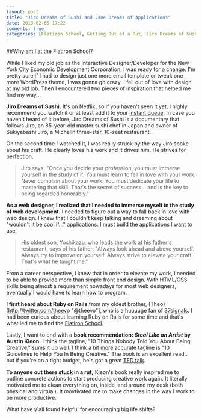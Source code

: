 ```yaml
---
layout: post
title: "Jiro Dreams of Sushi and Jane Dreams of Applications"
date: 2013-02-05 17:22
comments: true
categories: [Flatiron School, Getting Out of a Rut, Jiro Dreams of Sushi, How to Steal Like an Artist]
---
```


##Why am I at the Flatiron School?

While I liked my old job as the Interactive Designer/Developer for the New York City Economic Development Corporation, I was ready for a change. I'm pretty sure if I had to design just one more email template or tweak one more WordPress theme, I was gonna go crazy. I fell out of love with design at my old job. Then I encountered two pieces of inspiration that helped me find my way...

<!-- more -->

**Jiro Dreams of Sushi.** It's on Netflix, so if you haven't seen it yet, I highly recommend you watch it or at least add it to your [instant queue](http://movies.netflix.com/WiMovie/Jiro_Dreams_of_Sushi/70181716?locale=en-US "Jiro Dreams of Sushi on Netflix Streaming"). In case you haven't heard of it before, Jiro Dreams of Sushi is a documentary that follows Jiro, an 85-year-old master sushi chef in Japan and owner of Sukiyabashi Jiro, a Michelin three-star, 10-seat restaurant.

On the second time I watched it, I was really struck by the way Jiro spoke about his craft. He clearly loves his work and it drives him. He strives for perfection.

> Jiro says: 
> "Once you decide your profession, you must immerse yourself in the study of it. You must learn to fall in love with your work. Never complain about your work. You must dedicate your life to mastering that skill. That's the secret of success... and is the key to being regarded honorably."

**As a web designer, I realized that I needed to immerse myself in the study of web development.** I needed to figure out a way to fall back in love with web design. I knew that I couldn't keep talking and dreaming about "wouldn't it be cool if..." applications. I must build the applications I want to use. 

> His oldest son, Yoshikazu, who leads the work at his father's restaurant, says of his father: 
> "Always look ahead and above yourself. Always try to improve on yourself. Always strive to elevate your craft. That's what he taught me."

From a career perspective, I knew that in order to elevate my work, I needed to be able to provide more than simple front end design. With HTML/CSS skills being almost a requirement nowadays for most web designers, eventually I would have to learn how to program.

**I first heard about Ruby on Rails** from my oldest brother, (Theo)[http://twitter.com/theevo "@theevo"], who is a huuuuge fan of [37signals](http://37signals.com/ "the coolest company"). I had been curious about learning Ruby on Rails for some time and that's what led me to find the [Flatiron School](http://flatironschool.com/ "Learn Ruby on Rails in NYC"). 

Lastly, I want to end with a **book recommendation: *Steal Like an Artist* by Austin Kleon.** I think the tagline, "10 Things Nobody Told You About Being Creative," sums it up well. I think a bit more accurate tagline is "10 Guidelines to Help You In Being Creative." The book is an excellent read.. but if you're on a tight budget, he's got a great [TED talk](http://www.youtube.com/watch?feature=player_embedded&v=oww7oB9rjgw "Austin Kleon TED Talk on Creative Work"). 

**To anyone out there stuck in a rut,** Kleon's book really inspired me to outline concrete actions to start producing creative work again. It literally motivated me to clean everything on, inside, and around my desk (both physical and virtual). It movtivated me to make changes in the way I work to be more productive.

What have y'all found helpful for encouraging big life shifts?